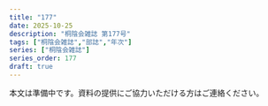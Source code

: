 ```yaml
---
title: "177"
date: 2025-10-25
description: "桐陰会雑誌 第177号"
tags: ["桐陰会雑誌","部誌","年次"]
series: ["桐陰会雑誌"]
series_order: 177
draft: true
---
```


本文は準備中です。資料の提供にご協力いただける方はご連絡ください。
